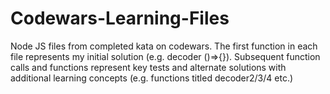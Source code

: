 # Codewars-Learning-Files
Node JS files from completed kata on codewars.  The first function in each file represents my initial solution (e.g. decoder ()=>{}).  Subsequent function calls and functions represent key tests and alternate solutions with additional learning concepts (e.g. functions titled decoder2/3/4 etc.) 
